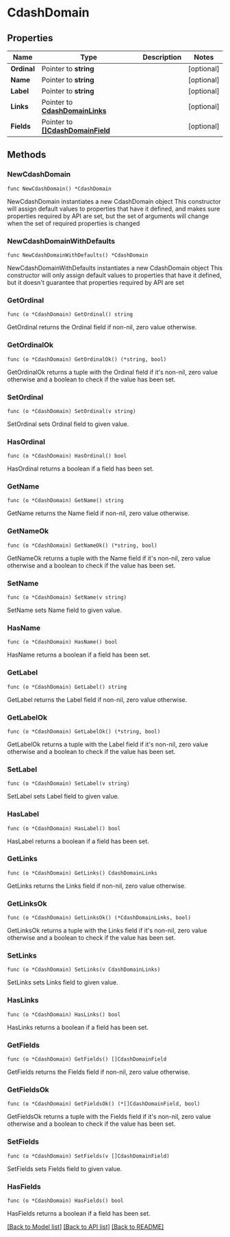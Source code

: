 # CdashDomain

## Properties

Name | Type | Description | Notes
------------ | ------------- | ------------- | -------------
**Ordinal** | Pointer to **string** |  | [optional] 
**Name** | Pointer to **string** |  | [optional] 
**Label** | Pointer to **string** |  | [optional] 
**Links** | Pointer to [**CdashDomainLinks**](CdashDomainLinks.md) |  | [optional] 
**Fields** | Pointer to [**[]CdashDomainField**](CdashDomainField.md) |  | [optional] 

## Methods

### NewCdashDomain

`func NewCdashDomain() *CdashDomain`

NewCdashDomain instantiates a new CdashDomain object
This constructor will assign default values to properties that have it defined,
and makes sure properties required by API are set, but the set of arguments
will change when the set of required properties is changed

### NewCdashDomainWithDefaults

`func NewCdashDomainWithDefaults() *CdashDomain`

NewCdashDomainWithDefaults instantiates a new CdashDomain object
This constructor will only assign default values to properties that have it defined,
but it doesn't guarantee that properties required by API are set

### GetOrdinal

`func (o *CdashDomain) GetOrdinal() string`

GetOrdinal returns the Ordinal field if non-nil, zero value otherwise.

### GetOrdinalOk

`func (o *CdashDomain) GetOrdinalOk() (*string, bool)`

GetOrdinalOk returns a tuple with the Ordinal field if it's non-nil, zero value otherwise
and a boolean to check if the value has been set.

### SetOrdinal

`func (o *CdashDomain) SetOrdinal(v string)`

SetOrdinal sets Ordinal field to given value.

### HasOrdinal

`func (o *CdashDomain) HasOrdinal() bool`

HasOrdinal returns a boolean if a field has been set.

### GetName

`func (o *CdashDomain) GetName() string`

GetName returns the Name field if non-nil, zero value otherwise.

### GetNameOk

`func (o *CdashDomain) GetNameOk() (*string, bool)`

GetNameOk returns a tuple with the Name field if it's non-nil, zero value otherwise
and a boolean to check if the value has been set.

### SetName

`func (o *CdashDomain) SetName(v string)`

SetName sets Name field to given value.

### HasName

`func (o *CdashDomain) HasName() bool`

HasName returns a boolean if a field has been set.

### GetLabel

`func (o *CdashDomain) GetLabel() string`

GetLabel returns the Label field if non-nil, zero value otherwise.

### GetLabelOk

`func (o *CdashDomain) GetLabelOk() (*string, bool)`

GetLabelOk returns a tuple with the Label field if it's non-nil, zero value otherwise
and a boolean to check if the value has been set.

### SetLabel

`func (o *CdashDomain) SetLabel(v string)`

SetLabel sets Label field to given value.

### HasLabel

`func (o *CdashDomain) HasLabel() bool`

HasLabel returns a boolean if a field has been set.

### GetLinks

`func (o *CdashDomain) GetLinks() CdashDomainLinks`

GetLinks returns the Links field if non-nil, zero value otherwise.

### GetLinksOk

`func (o *CdashDomain) GetLinksOk() (*CdashDomainLinks, bool)`

GetLinksOk returns a tuple with the Links field if it's non-nil, zero value otherwise
and a boolean to check if the value has been set.

### SetLinks

`func (o *CdashDomain) SetLinks(v CdashDomainLinks)`

SetLinks sets Links field to given value.

### HasLinks

`func (o *CdashDomain) HasLinks() bool`

HasLinks returns a boolean if a field has been set.

### GetFields

`func (o *CdashDomain) GetFields() []CdashDomainField`

GetFields returns the Fields field if non-nil, zero value otherwise.

### GetFieldsOk

`func (o *CdashDomain) GetFieldsOk() (*[]CdashDomainField, bool)`

GetFieldsOk returns a tuple with the Fields field if it's non-nil, zero value otherwise
and a boolean to check if the value has been set.

### SetFields

`func (o *CdashDomain) SetFields(v []CdashDomainField)`

SetFields sets Fields field to given value.

### HasFields

`func (o *CdashDomain) HasFields() bool`

HasFields returns a boolean if a field has been set.


[[Back to Model list]](../README.md#documentation-for-models) [[Back to API list]](../README.md#documentation-for-api-endpoints) [[Back to README]](../README.md)


